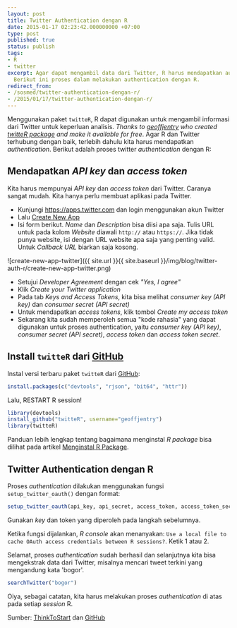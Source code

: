 ```yaml
---
layout: post
title: Twitter Authentication dengan R
date: 2015-01-17 02:23:42.000000000 +07:00
type: post
published: true
status: publish
tags:
- R
- twitter
excerpt: Agar dapat mengambil data dari Twitter, R harus mendapatkan authentication.
  Berikut ini proses dalam melakukan authentication dengan R.
redirect_from:
- /sosmed/twitter-authentication-dengan-r/
- /2015/01/17/twitter-authentication-dengan-r/
---
```

Menggunakan paket `twitteR`, R dapat digunakan untuk mengambil informasi
dari Twitter untuk keperluan analisis. *Thanks to
[geoffjentry](https://github.com/geoffjentry/twitteR) who created
[twitteR package](https://github.com/geoffjentry/twitteR) and make it
available for free*. Agar R dan Twitter terhubung dengan baik, terlebih
dahulu kita harus mendapatkan *authentication*. Berikut adalah proses
twitter *authentication* dengan R:

## Mendapatkan *API key* dan *access token*

Kita harus mempunyai *API key* dan *access token* dari Twitter. Caranya
sangat mudah. Kita hanya perlu membuat aplikasi pada Twitter.

-   Kunjungi <https://apps.twitter.com> dan login menggunakan akun
    Twitter
-   Lalu [Create New App](https://apps.twitter.com/app/new)
-   Isi form berikut. *Name* dan *Description* bisa diisi apa saja.
    Tulis URL untuk pada kolom *Website* diawali `http://` atau
    `https://`. Jika tidak punya website, isi dengan URL website apa
    saja yang penting valid. Untuk *Callback URL* biarkan saja kosong.

![create-new-app-twitter]({{ site.url }}{{ site.baseurl }}/img/blog/twitter-auth-r/create-new-app-twitter.png)

-   Setujui *Developer Agreement* dengan cek *"Yes, I agree"*
-   Klik *Create your Twitter application*
-   Pada tab *Keys and Access Tokens*, kita bisa melihat *consumer key
    (API key)* dan *consumer secret (API secret)*
-   Untuk mendapatkan *access tokens*, klik tombol *Create my access
    token*
-   Sekarang kita sudah memperoleh semua "kode rahasia" yang dapat
    digunakan untuk proses authentication, yaitu *consumer key (API
    key)*, *consumer secret (API secret)*, *access token* dan *access
    token secret*.

## Install `twitteR` dari [GitHub](https://github.com/geoffjentry/twitteR)

Instal versi terbaru paket `twitteR` dari
[GitHub](https://github.com/geoffjentry/twitteR):

```r
install.packages(c("devtools", "rjson", "bit64", "httr"))
```

Lalu, RESTART R session!

```r
library(devtools)
install_github("twitteR", username="geoffjentry")
library(twitteR)
```

Panduan lebih lengkap tentang bagaimana menginstal *R package* bisa
dilihat pada artikel [Menginstal R
Package](http://nurandi.net/r/menginstal-r-package/).

## Twitter Authentication dengan R

Proses *authentication* dilakukan menggunakan fungsi
`setup_twitter_oauth()` dengan format:

```r
setup_twitter_oauth(api_key, api_secret, access_token, access_token_secret)
```

Gunakan *key* dan token yang diperoleh pada langkah sebelumnya.

Ketika fungsi dijalankan, *R console* akan menanyakan:
`Use a local file to cache OAuth access credentials between R sessions?`.
Ketik 1 atau 2.

Selamat, proses *authentication* sudah berhasil dan selanjutnya kita
bisa mengekstrak data dari Twitter, misalnya mencari tweet terkini yang
mengandung kata 'bogor'.

```r
searchTwitter("bogor")
```

Oiya, sebagai catatan, kita harus melakukan proses *authentication* di
atas pada setiap *session* R.

Sumber:
[ThinkToStart](http://thinktostart.com/twitter-authentification-with-r)
dan [GitHub](https://github.com/geoffjentry/twitteR)
